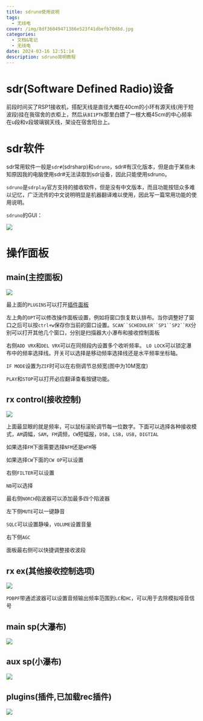 ```yaml
---
title: sdruno使用说明
tags:
  - 无线电
cover: /img/8df36049471386e523f41dbefb70d8d.jpg
categories:
  - 文档&笔记
  - 无线电
date: 2024-03-16 12:51:14
description: sdruno简明教程
---
```

# sdr(Software Defined Radio)设备
前段时间买了RSP1接收机，搭配天线是直径大概在40cm的小环有源天线(用于短波段)挂在我宿舍的衣柜上，然后从`BI1PTK`那里白嫖了一根大概45cm的中心频率在u段和v段玻璃钢天线，架设在宿舍阳台上。
# sdr软件
sdr常用软件一般是`sdr#`(sdrsharp)和`sdruno`，sdr#有汉化版本，但是由于某些未知原因我的电脑使用sdr#无法读取到sdr设备，因此只能使用sdruno。

`sdruno`是`sdrplay`官方支持的接收软件，但是没有中文版本，而且功能按钮众多难以记忆，广泛流传的中文说明明显是机器翻译难以使用，因此写一篇常用功能的使用说明。

`sdruno`的GUI：

![](8ee1a3e43724e841907bb7aff58b8b2.png)

# 操作面板
## main(主控面板)
![](main.png)

最上面的`PLUGINS`可以打开[插件面板](#plugins插件已加载rec插件)

左上角的`OPT`可以修改操作面板设置，例如将窗口恢复默认排布。当你调整好了窗口之后可以按`ctrl+w`保存你当前的窗口设置。`SCAN``SCHEDULER``SP1``SP2``RX`分别可以打开其他几个窗口，分别是扫描器大小瀑布和接收控制面板

右侧`ADD VRX`和`DEL VRX`可以在同频段内设置多个收听频率。
`LO LOCK`可以锁定瀑布中的频率选择线。开关可以选择是移动频率选择线还是水平频率坐标轴。

`IF MODE`设置为`ZIF`时可以在右侧调节总频宽(图中为10M宽度)

`PLAY`和`STOP`可以打开必应翻译查看按键功能。

## rx control(接收控制)
![](rx.png)

上面最显眼的就是频率，可以鼠标滚轮调节每一位数字。下面可以选择各种接收模式，`AM`调幅，`SAM`，`FM`调频，`CW`短幅报，`DSB`，`LSB`，`USB`，`DIGTIAL`

如果选择`FM`下面需要选择`NFM`还是`WFM`等

如果选择`CW`下面的`CW OP`可以设置

右侧`FILTER`可以设置

`NB`可以选择

最右侧`NORCH`陷波器可以添加最多四个陷波器

左下侧`MUTE`可以一键静音

`SQLC`可以设置静噪，`VOLUME`设置音量

右下侧`AGC`

面板最右侧可以快捷调整接收波段

## rx ex(其他接收控制选项)
![](rx_ex.png)


`PDBPF`带通滤波器可以设置音频输出频率范围到`LC`和`HC`，可以用于去除模拟哑音信号

## main sp(大瀑布)
![](main_sp.png)

## aux sp(小瀑布)
![](aux.png)

## plugins(插件,已加载rec插件)
![](plugins_rec.png)
